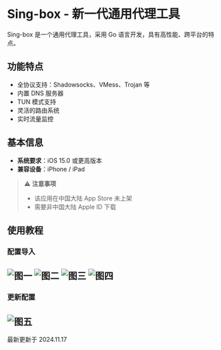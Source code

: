 # Sing-box - 新一代通用代理工具

Sing-box 是一个通用代理工具，采用 Go 语言开发，具有高性能、跨平台的特点。

## 功能特点

- 全协议支持：Shadowsocks、VMess、Trojan 等
- 内置 DNS 服务器
- TUN 模式支持
- 灵活的路由系统
- 实时流量监控

## 基本信息

- **系统要求**：iOS 15.0 或更高版本
- **兼容设备**：iPhone / iPad

> ⚠️ **注意事项**
> - 该应用在中国大陆 App Store 未上架
> - 需要非中国大陆 Apple ID 下载

## 使用教程

### 配置导入
![图一](Singbox-01.png)
![图二](Singbox-02.png)
![图三](Singbox-03.png)
![图四](Singbox-04.png)
---
### 更新配置
![图五](Singbox-05.png)
---
最新更新于 2024.11.17
